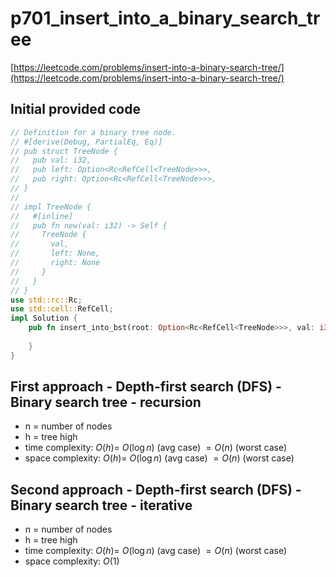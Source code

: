# p701_insert_into_a_binary_search_tree
[https://leetcode.com/problems/insert-into-a-binary-search-tree/](https://leetcode.com/problems/insert-into-a-binary-search-tree/)

## Initial provided code
```Rust
// Definition for a binary tree node.
// #[derive(Debug, PartialEq, Eq)]
// pub struct TreeNode {
//   pub val: i32,
//   pub left: Option<Rc<RefCell<TreeNode>>>,
//   pub right: Option<Rc<RefCell<TreeNode>>>,
// }
// 
// impl TreeNode {
//   #[inline]
//   pub fn new(val: i32) -> Self {
//     TreeNode {
//       val,
//       left: None,
//       right: None
//     }
//   }
// }
use std::rc::Rc;
use std::cell::RefCell;
impl Solution {
    pub fn insert_into_bst(root: Option<Rc<RefCell<TreeNode>>>, val: i32) -> Option<Rc<RefCell<TreeNode>>> {
        
    }
}
```
## First approach - Depth-first search (DFS) - Binary search tree - recursion

- n = number of nodes
- h = tree high
- time complexity: $O(h) =$ $O(\log n)$ (avg case) $= O(n)$ (worst case)
- space complexity: $O(h) =$ $O(\log n)$ (avg case) $= O(n)$ (worst case)

## Second approach - Depth-first search (DFS) - Binary search tree - iterative

- n = number of nodes
- h = tree high
- time complexity: $O(h) =$ $O(\log n)$ (avg case) $= O(n)$ (worst case)
- space complexity: $O(1)$





